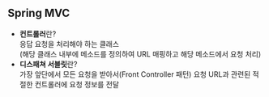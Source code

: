 ## Spring MVC
* **컨트롤러**란?<br>
응답 요청을 처리해야 하는 클래스<br>
 (해당 클래스 내부에 메소드를 정의하여 URL 매핑하고 해당 메소드에서 요청 처리)<br>
 * **디스패쳐 서블릿**란?<br>
 가장 앞단에서 모든 요청을 받아서(Front Controller 패턴) 요청 URL과 관련된 적절한 컨트롤러에 요청 정보를 전달

<!--stackedit_data:
eyJoaXN0b3J5IjpbLTE3NjkxOTg4MjJdfQ==
-->